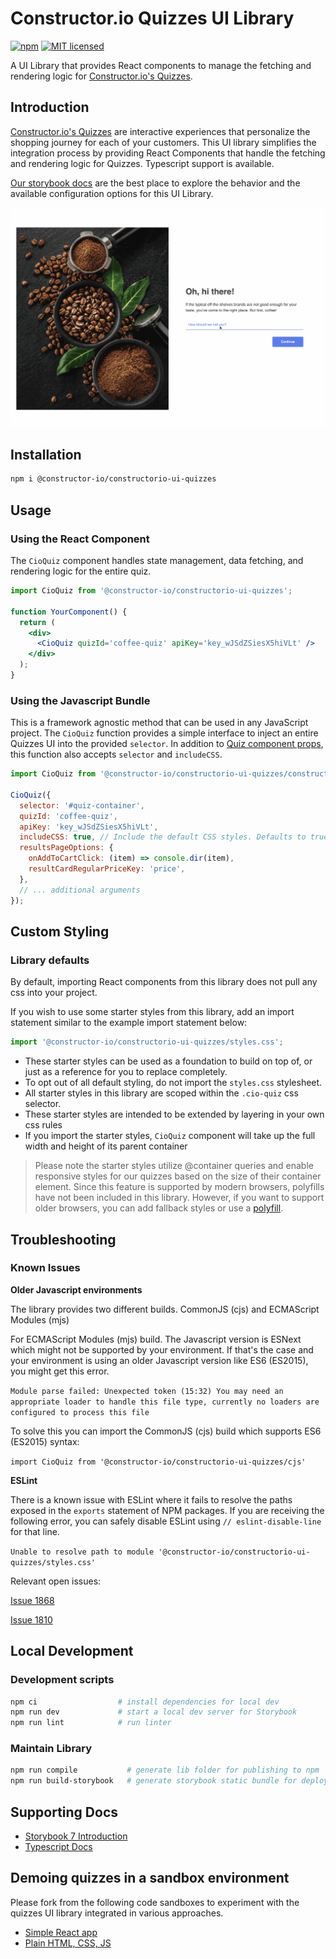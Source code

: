 # Constructor.io Quizzes UI Library

[![npm](https://img.shields.io/npm/v/@constructor-io/constructorio-ui-quizzes)](https://www.npmjs.com/package/@constructor-io/constructorio-ui-quizzes)
[![MIT licensed](https://img.shields.io/badge/license-MIT-blue.svg)](https://github.com/Constructor-io/constructorio-ui-quizzes/blob/main/LICENSE)

A UI Library that provides React components to manage the fetching and rendering logic for [Constructor.io's Quizzes](https://constructor.io/products/quizzes/).

## Introduction

[Constructor.io's Quizzes](https://constructor.io/products/quizzes/) are interactive experiences that personalize the shopping journey for each of your customers. This UI library simplifies the integration process by providing React Components that handle the fetching and rendering logic for Quizzes. Typescript support is available.

[Our storybook docs](https://constructor-io.github.io/constructorio-ui-quizzes) are the best place to explore the behavior and the available configuration options for this UI Library.

![Quizzes-UI-Example](assets/coffee-quiz.gif)

## Installation

```bash
npm i @constructor-io/constructorio-ui-quizzes
```

## Usage

### Using the React Component

The `CioQuiz` component handles state management, data fetching, and rendering logic for the entire quiz.

```jsx
import CioQuiz from '@constructor-io/constructorio-ui-quizzes';

function YourComponent() {
  return (
    <div>
      <CioQuiz quizId='coffee-quiz' apiKey='key_wJSdZSiesX5hiVLt' />
    </div>
  );
}
```

### Using the Javascript Bundle

This is a framework agnostic method that can be used in any JavaScript project. The `CioQuiz` function provides a simple interface to inject an entire Quizzes UI into the provided `selector`.
In addition to [Quiz component props](https://constructor-io.github.io/constructorio-ui-quizzes/?path=/docs/quiz-component--docs), this function also accepts `selector` and `includeCSS`.

```js
import CioQuiz from '@constructor-io/constructorio-ui-quizzes/constructorio-ui-quizzes-bundled';

CioQuiz({
  selector: '#quiz-container',
  quizId: 'coffee-quiz',
  apiKey: 'key_wJSdZSiesX5hiVLt',
  includeCSS: true, // Include the default CSS styles. Defaults to true.
  resultsPageOptions: {
    onAddToCartClick: (item) => console.dir(item),
    resultCardRegularPriceKey: 'price',
  },
  // ... additional arguments
});
```

## Custom Styling

### Library defaults

By default, importing React components from this library does not pull any css into your project.

If you wish to use some starter styles from this library, add an import statement similar to the example import statement below:

```js
import '@constructor-io/constructorio-ui-quizzes/styles.css';
```

- These starter styles can be used as a foundation to build on top of, or just as a reference for you to replace completely.
- To opt out of all default styling, do not import the `styles.css` stylesheet.
- All starter styles in this library are scoped within the `.cio-quiz` css selector.
- These starter styles are intended to be extended by layering in your own css rules
- If you import the starter styles, `CioQuiz` component will take up the full width and height of its parent container

> Please note the starter styles utilize @container queries and enable responsive styles for our quizzes based on the size of their container element. Since this feature is supported by modern browsers, polyfills have not been included in this library. However, if you want to support older browsers, you can add fallback styles or use a [polyfill](https://github.com/GoogleChromeLabs/container-query-polyfill).

## Troubleshooting

### Known Issues

**Older Javascript environments**

The library provides two different builds. CommonJS (cjs) and ECMAScript Modules (mjs) 

For ECMAScript Modules (mjs) build. The Javascript version is ESNext which might not be supported by your environment.
If that's the case and your environment is using an older Javascript version like ES6 (ES2015), you might get this error.

`Module parse failed: Unexpected token (15:32)
You may need an appropriate loader to handle this file type, currently no loaders are configured to process this file`

To solve this you can import the CommonJS (cjs) build which supports ES6 (ES2015) syntax:

`import CioQuiz from '@constructor-io/constructorio-ui-quizzes/cjs'`

**ESLint**

There is a known issue with ESLint where it fails to resolve the paths exposed in the `exports` statement of NPM packages. If you are receiving the following error, you can safely disable ESLint using `// eslint-disable-line` for that line.

`Unable to resolve path to module '@constructor-io/constructorio-ui-quizzes/styles.css'`

Relevant open issues:

[Issue 1868](https://github.com/import-js/eslint-plugin-import/issues/1868)

[Issue 1810](https://github.com/import-js/eslint-plugin-import/issues/1810)

## Local Development

### Development scripts

```bash
npm ci                  # install dependencies for local dev
npm run dev             # start a local dev server for Storybook
npm run lint            # run linter
```

### Maintain Library

```bash
npm run compile           # generate lib folder for publishing to npm
npm run build-storybook   # generate storybook static bundle for deploy with GH Pages
```

## Supporting Docs

- [Storybook 7 Introduction](https://storybook.js.org/docs/7.0/react/get-started/introduction)
- [Typescript Docs](https://www.typescriptlang.org/docs/)

## Demoing quizzes in a sandbox environment

Please fork from the following code sandboxes to experiment with the quizzes UI library integrated in various approaches.

- [Simple React app](https://codesandbox.io/s/quizzes-ui-integration-3cggdh)
- [Plain HTML, CSS, JS](https://codesandbox.io/s/quizzes-ui-integration-plain-4f4dns)
